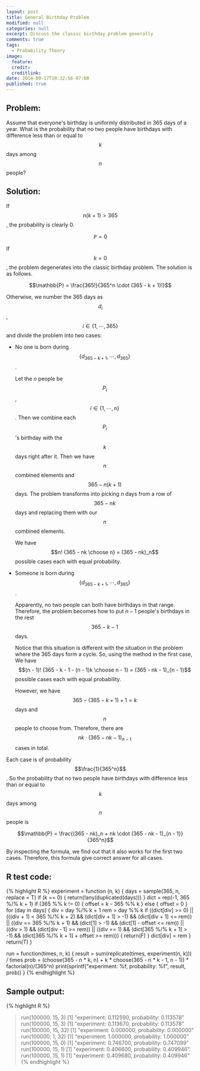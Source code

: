 ```yaml
---
layout: post
title: General Birthday Problem
modified: null
categories: null
excerpt: Discuss the classic birthday problem generally
comments: true
tags:
  - Probability Theory
image:
  feature:
  credit:
  creditlink:
date: 2014-09-17T10:32:56-07:00
published: true
---
```


## Problem:

Assume that everyone's birthday is uniformly distributed in 365 days of a year. What is the probability that no two people have birthdays with difference less than or equal to $$k$$ days among $$n$$ people?

## Solution:

If $$n(k + 1) > 365$$, the probability is clearly 0.

$$\mathbb{P} = 0$$

If $$k = 0$$, the problem degenerates into the classic birthday problem. The solution is as follows.

$$\mathbb{P} = \frac{365!}{365^n \cdot (365 - k + 1)!}$$

Otherwise, we number the 365 days as $$d_i$$, $$i \in \{1, \cdots, 365\}$$ and divide the problem into two cases:

+ No one is born during $$\{d_{365-k+1}, \cdots, d_{365}\}$$.

    Let the $n$ people be $$P_i$$, $$i \in \{1, \cdots, n\}$$. Then we combine each $$P_i$$'s  birthday with the $$k$$ days right after it. Then we have $$n$$ combined elements and $$365 - n(k + 1)$$ days. The problem transforms into picking $n$ days from a row of $$365 - nk$$ days and replacing them with our $$n$$ combined elements.

    We have $$n! {365 - nk \choose n} = (365 - nk)_n$$ possible cases each with equal probability.

+ Someone is born during $$\{d_{365 - k + 1}, \cdots, d_{365}\}$$.

    Apparently, no two people can both have birthdays in that range. Therefore, the problem becomes how to put $n - 1$ people's birthdays in the rest $$365 - k - 1$$ days.

    Notice that this situation is different with the situation in the problem where the 365 days form a cycle. So, using the method in the first case, We have $$(n - 1)! {365 - k - 1 - (n - 1)k \choose n - 1} = (365 - nk - 1)_{n - 1}$$ possible cases each with equal probability.

    However, we have $$365 - (365 - k + 1) + 1 = k$$ days and $$n$$ people to choose from. Therefore, there are $$nk \cdot (365 - nk - 1)_{n - 1}$$ cases in total.

Each case is of probability $$\frac{1}{365^n}$$. So the probability that no two people have birthdays with difference less than or equal to $$k$$ days among $$n$$ people is

$$\mathbb{P} = \frac{(365 - nk)_n + nk \cdot (365 - nk - 1)_{n - 1}}{365^n}$$

By inspecting the formula, we find out that it also works for the first two cases. Therefore, this formula give correct answer for all cases.


## R test code:

{% highlight R %}
experiment = function (n, k) {
    days = sample(365, n, replace = T)
    if (k == 0) {
        return(!any(duplicated(days)))
    }
    dict = rep(-1, 365 %/% k + 1)
    if (365 %% k != 0) {
        offset = k - 365 %% k
    } else {
        offset = 0
    }
    for (day in days) {
        div = day %/% k + 1
        rem = day %% k
        if ((dict[div] >= 0) ||
            (((div + 1) < 365 %/% k + 2) && (dict[div + 1] > -1) && (dict[div + 1] <= rem)) ||
            ((div == 365 %/% k + 1) && (dict[1] > -1) && (dict[1] - offset <= rem)) ||
            ((div > 1) && (dict[div - 1] >= rem)) ||
            ((div == 1) && (dict[365 %/% k + 1] > -1) && (dict[365 %/% k + 1] + offset >= rem))) {
            return(F)
        }
        dict[div] = rem
    }
    return(T)
}

run = function(times, n, k) {
    result = sum(replicate(times, experiment(n, k))) / times
    prob = (choose(365 - n * k, n) + k * choose(365 - n * k - 1, n - 1)) * factorial(n)/(365^n)
    print(sprintf("experiment: %f, probability: %f", result, prob))
}
{% endhighlight %}

## Sample output:

{% highlight R %}
> run(100000, 15, 3)
[1] "experiment: 0.112590, probability: 0.113578"
> run(100000, 15, 3)
[1] "experiment: 0.113670, probability: 0.113578"
> run(100000, 15, 32)
[1] "experiment: 0.000000, probability: 0.000000"
> run(100000, 1, 32)
[1] "experiment: 1.000000, probability: 1.000000"
> run(100000, 15, 0)
[1] "experiment: 0.746700, probability: 0.747099"
> run(100000, 15, 1)
[1] "experiment: 0.406600, probability: 0.409946"
> run(100000, 15, 1)
[1] "experiment: 0.409680, probability: 0.409946"
{% endhighlight %}